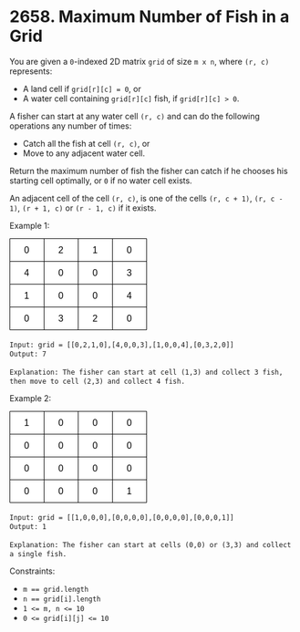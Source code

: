 # 2658. Maximum Number of Fish in a Grid

You are given a `0`-indexed 2D matrix `grid` of size `m x n`, where `(r, c)` represents:

- A land cell if `grid[r][c] = 0`, or
- A water cell containing `grid[r][c]` fish, if `grid[r][c] > 0`. 

A fisher can start at any water cell `(r, c)` and can do the following operations any number of times:

- Catch all the fish at cell `(r, c)`, or
- Move to any adjacent water cell.

Return the maximum number of fish the fisher can catch if he chooses his starting cell optimally, or `0` if no water cell exists.

An adjacent cell of the cell `(r, c)`, is one of the cells `(r, c + 1)`, `(r, c - 1)`, `(r + 1, c)` or `(r - 1, c)` if it exists.

Example 1:

![](example_1.png)

    Input: grid = [[0,2,1,0],[4,0,0,3],[1,0,0,4],[0,3,2,0]]
    Output: 7

    Explanation: The fisher can start at cell (1,3) and collect 3 fish, then move to cell (2,3) and collect 4 fish.

Example 2:

![](example_2.png)

    Input: grid = [[1,0,0,0],[0,0,0,0],[0,0,0,0],[0,0,0,1]]
    Output: 1

    Explanation: The fisher can start at cells (0,0) or (3,3) and collect a single fish.

Constraints:

- `m == grid.length`
- `n == grid[i].length`
- `1 <= m, n <= 10`
- `0 <= grid[i][j] <= 10`